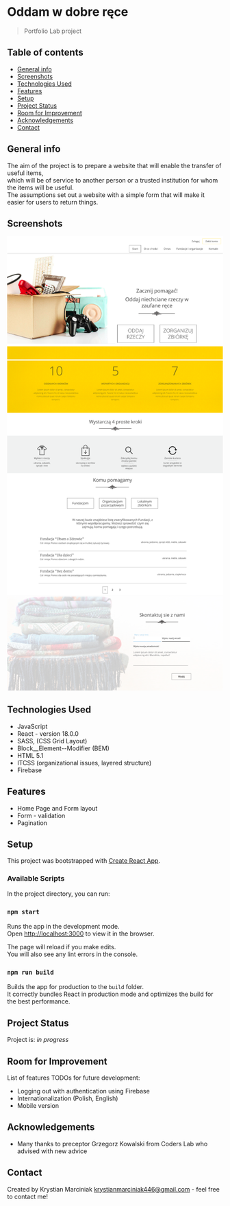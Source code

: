 # Oddam w dobre ręce

> Portfolio Lab project

## Table of contents

* [General info](#general-info)
* [Screenshots](#screenshots)
* [Technologies Used](#technologies-used)
* [Features](#features)
* [Setup](#setup)
* [Project Status](#project-status)
* [Room for Improvement](#room-for-improvement)
* [Acknowledgements](#acknowledgements)
* [Contact](#contact)

## General info

The aim of the project is to prepare a website that will enable the transfer of useful items,<br />
which will be of service to another person or a trusted institution for whom the items will be useful.<br />
The assumptions set out a website with a simple form that will make it easier for users to return things.

## Screenshots

![Start Page](././src/assets/start_page.png)
![Three Columns](././src/assets/three_columns.png)
![Who We Help](././src/assets/who_we_help.png)
![Contact Us](././src/assets/contact_us.png)

## Technologies Used

- JavaScript
- React - version 18.0.0 
- SASS, (CSS Grid Layout)
- Block__Element--Modifier (BEM)
- HTML 5.1
- ITCSS (organizational issues, layered structure)
- Firebase

## Features

- Home Page and Form layout
- Form - validation
- Pagination

## Setup

This project was bootstrapped with [Create React App](https://github.com/facebook/create-react-app).

### Available Scripts

In the project directory, you can run:

### `npm start`

Runs the app in the development mode.<br />
Open [http://localhost:3000](http://localhost:3000) to view it in the browser.

The page will reload if you make edits.<br />
You will also see any lint errors in the console.

### `npm run build`

Builds the app for production to the `build` folder.<br />
It correctly bundles React in production mode and optimizes the build for the best performance.

## Project Status

Project is: _in progress_

## Room for Improvement

List of features TODOs for future development:

- Logging out with authentication using Firebase
- Internationalization (Polish, English)
- Mobile version

## Acknowledgements

- Many thanks to preceptor Grzegorz Kowalski from Coders Lab who advised with new advice

## Contact

Created by Krystian Marciniak krystianmarciniak446@gmail.com - feel free to contact me!